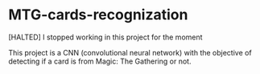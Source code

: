 # MTG-cards-recognization
[HALTED]
I stopped working in this project for the moment


This project is a CNN (convolutional neural network) with the objective of detecting if a card is from Magic: The Gathering or not.
